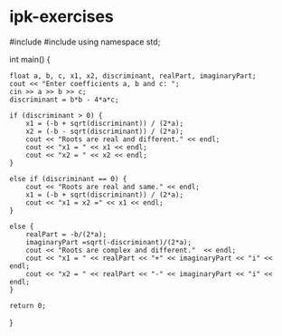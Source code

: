 # ipk-exercises
#include <iostream>
#include <cmath>
using namespace std;

int main() {

    float a, b, c, x1, x2, discriminant, realPart, imaginaryPart;
    cout << "Enter coefficients a, b and c: ";
    cin >> a >> b >> c;
    discriminant = b*b - 4*a*c;
    
    if (discriminant > 0) {
        x1 = (-b + sqrt(discriminant)) / (2*a);
        x2 = (-b - sqrt(discriminant)) / (2*a);
        cout << "Roots are real and different." << endl;
        cout << "x1 = " << x1 << endl;
        cout << "x2 = " << x2 << endl;
    }
    
    else if (discriminant == 0) {
        cout << "Roots are real and same." << endl;
        x1 = (-b + sqrt(discriminant)) / (2*a);
        cout << "x1 = x2 =" << x1 << endl;
    }

    else {
        realPart = -b/(2*a);
        imaginaryPart =sqrt(-discriminant)/(2*a);
        cout << "Roots are complex and different."  << endl;
        cout << "x1 = " << realPart << "+" << imaginaryPart << "i" << endl;
        cout << "x2 = " << realPart << "-" << imaginaryPart << "i" << endl;
    }

    return 0;
}
